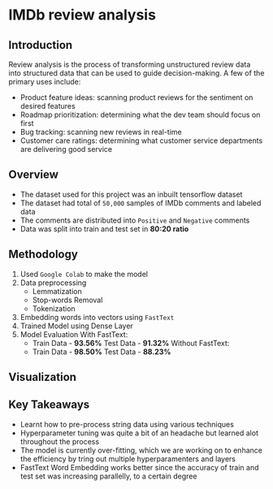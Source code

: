 # IMDb review analysis

## Introduction
Review analysis is the process of transforming unstructured review data into structured data that can be used to guide decision-making.
A few of the primary uses include:
- Product feature ideas: scanning product reviews for the sentiment on desired features
- Roadmap prioritization: determining what the dev team should focus on first
- Bug tracking: scanning new reviews in real-time
-	Customer care ratings: determining what customer service departments are delivering good service

## Overview
- The dataset used for this project was an inbuilt tensorflow dataset
- The dataset had total of `50,000` samples of IMDb comments and labeled data
- The comments are distributed into `Positive` and `Negative` comments
- Data was split into train and test set in **80:20 ratio**

## Methodology
1. Used `Google Colab` to make the model
2. Data preprocessing
   - Lemmatization
   - Stop-words Removal
   - Tokenization
3. Embedding words into vectors using `FastText`
4. Trained Model using Dense Layer
5. Model Evaluation 
With FastText:
   - Train Data - **93.56%** Test Data - **91.32%**
Without FastText:
   - Train Data - **98.50%** Test Data - **88.23%**


## Visualization



## Key Takeaways
- Learnt how to pre-process string data using various techniques
- Hyperparameter tuning was quite a bit of an headache but learned alot throughout the process
- The model is currently over-fitting, which we are working on to enhance the efficiency by tring out multiple hyperparamenters and layers
- FastText Word Embedding works better since the accuracy of train and test set was increasing parallelly, to a certain degree 
